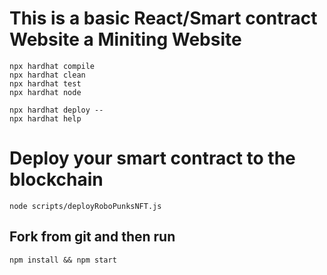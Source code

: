 # This is a basic React/Smart contract Website a Miniting Website

```shell
npx hardhat compile
npx hardhat clean
npx hardhat test
npx hardhat node

npx hardhat deploy --
npx hardhat help
```
#  Deploy your smart contract to the blockchain


```shell
node scripts/deployRoboPunksNFT.js
```
 ## Fork from git and then run 

 ```shell
npm install && npm start
```